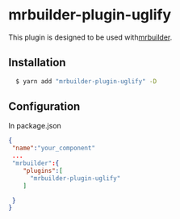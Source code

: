 mrbuilder-plugin-uglify
===
This plugin is designed to be used with[mrbuilder](https://github.com/jspears/mrbuilder).

## Installation
```sh
  $ yarn add "mrbuilder-plugin-uglify" -D
```
## Configuration
In package.json
```json
{
 "name":"your_component"
 ...
 "mrbuilder":{
    "plugins":[
      "mrbuilder-plugin-uglify"
    ]

 }
}
```

